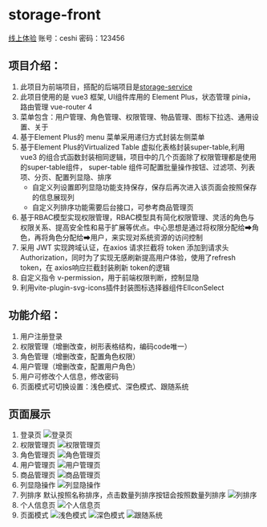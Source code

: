 # storage-front

[线上体验](https://storage-front-8ecz.onrender.com/)
账号：ceshi 密码：123456

## 项目介绍：
1. 此项目为前端项目，搭配的后端项目是[storage-service](https://github.com/woshilina/storage-service)
2. 此项目使用的是 vue3 框架, UI组件库用的 Element Plus，状态管理 pinia，路由管理 vue-router 4
3. 菜单包含：用户管理、角色管理、权限管理、物品管理、图标下拉选、通用设置、关于
4. 基于Element Plus的 menu 菜单采用递归方式封装左侧菜单
5. 基于Element Plus的Virtualized Table 虚拟化表格封装super-table,利用 vue3 的组合式函数封装相同逻辑，项目中的几个页面除了权限管理都是使用的super-table组件， super-table 组件可配置批量操作按钮、过滤项、列表项、分页、配置列显隐、排序
   - 自定义列设置即列显隐功能支持保存，保存后再次进入该页面会按照保存的信息展现列
   - 自定义列排序功能需要后台接口，可参考商品管理页
6. 基于RBAC模型实现权限管理，RBAC模型具有简化权限管理、灵活的角色与权限关系、提高安全性和易于扩展等优点。中心思想是通过将权限分配给➡角色，再将角色分配给➡用户，来实现对系统资源的访问控制
7. 采用 JWT 实现跨域认证，在axios 请求拦截将 token 添加到请求头Authorization，同时为了实现无感刷新提高用户体验，使用了refresh token，在 axios响应拦截封装刷新 token的逻辑
8. 自定义指令 v-permission，用于前端权限判断，控制显隐
9. 利用vite-plugin-svg-icons插件封装图标选择器组件ElIconSelect

## 功能介绍：
1. 用户注册登录
1. 权限管理（增删改查，树形表格结构，编码code唯一）
2. 角色管理（增删改查，配置角色权限）
3. 用户管理（增删改查，配置用户角色）
4. 用户可修改个人信息，修改密码
5. 页面模式可切换设置：浅色模式、深色模式、跟随系统


## 页面展示
1. 登录页
![登录页](/src/assets/screenshot/login.png "登录")
2. 权限管理页
![权限管理页](/src/assets/screenshot/permission.png "权限管理")
3. 角色管理页
![角色管理页](/src/assets/screenshot/role.png "角色管理")
4. 用户管理页
![用户管理页](/src/assets/screenshot/role.png "用户管理")
5. 商品管理页
![商品管理页](/src/assets/screenshot/goods.png "商品管理")
6. 列显隐操作
![列显隐操作](/src/assets/screenshot/column.png "列显隐操作")
7. 列排序
 默认按照名称排序，点击数量列排序按钮会按照数量列排序
![列排序](/src/assets/screenshot/sort.jpg "列排序")
8. 个人信息页
![个人信息页](/src/assets/screenshot/personInfor.png "个人信息页")
9. 页面模式
![浅色模式](/src/assets/screenshot/light.png "浅色模式")
![深色模式](/src/assets/screenshot/dark.png "深色模式")
![跟随系统](/src/assets/screenshot/system.png "跟随系统")





